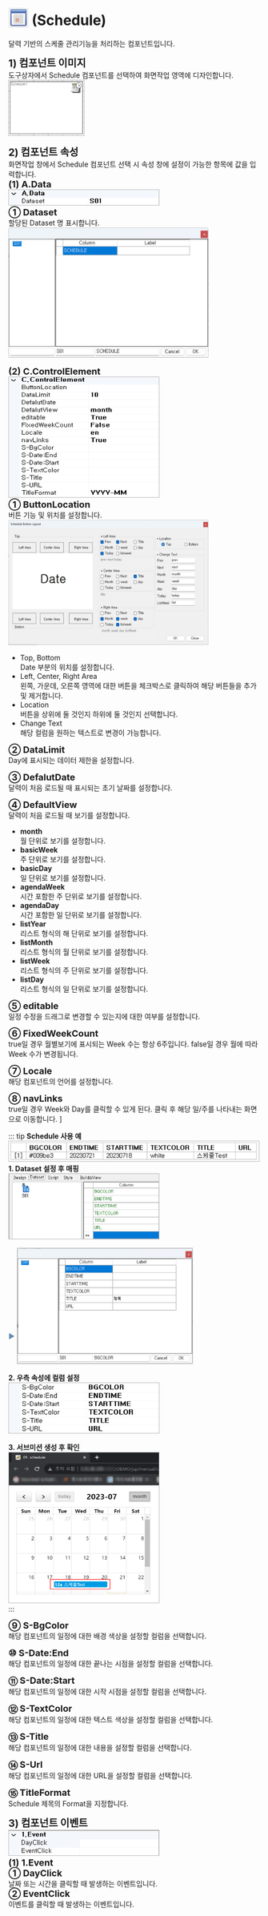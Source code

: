 # <img src="../../.vuepress/public/documentation/view-designer/Structure/Tool_Box/schedule.png" style="position: relative;top: 5px;" width="40" height="40"> (Schedule)
달력 기반의 스케줄 관리기능을 처리하는 컴포넌트입니다.<br/>

<b class="font20"> 1) 컴포넌트 이미지 </b> <br/>
도구상자에서 Schedule 컴포넌트를 선택하여 화면작업 영역에 디자인합니다. <br/>
<img src="../../.vuepress/public/documentation/view-designer/schedule/schedule_Image.png" class="boxBorder" width="150" height="110"> <br/>

<b class="font20"> 2) 컴포넌트 속성 </b> <br/>
화면작업 창에서 Schedule 컴포넌트 선택 시 속성 창에 설정이 가능한 항목에 값을 입력합니다. <br/>
<b class="font18"> (1) A.Data </b> <br/>
<img src="../../.vuepress/public/documentation/view-designer/schedule/schedule_Data.png"  class="boxBorder" width="300" height="30"/> <br/>
<b class="font18"> ① Dataset </b> <br/>
할당된 Dataset 명 표시합니다.<br/>
<img src="../../.vuepress/public/documentation/view-designer/schedule/schedule_Dataset.png" width="400" height="260"/> <br/>

<b class="font18"> (2) C.ControlElement </b> <br/>
<img src="../../.vuepress/public/documentation/view-designer/schedule/schedule_ControlElement.png"  class="boxBorder"  width="300" height="240"/> <br/>
<b style="font-size: 18px"> ① ButtonLocation </b> <br/>
버튼 기능 및 위치를 설정합니다. <br/>
<img src="../../.vuepress/public/documentation/view-designer/schedule/schedule_ButtonLocation.png"  width="400" height="250"/> <br/>

- Top, Bottom <br/>
Date 부분의 위치를 설정합니다. <br/>
- Left, Center, Right Area <br/>
왼쪽, 가운데, 오른쪽 영역에 대한 버튼을 체크박스로 클릭하여 해당 버튼들을 추가 및 제거합니다.<br/>
- Location <br/>
버튼을 상위에 둘 것인지 하위에 둘 것인지 선택합니다.<br/>
- Change Text <br/>
해당 컬럼을 원하는 텍스트로 변경이 가능합니다.<br/>

<b style="font-size: 18px"> ② DataLimit </b> <br/>
Day에 표시되는 데이터 제한을 설정합니다.  

<b style="font-size: 18px"> ③ DefalutDate </b> <br/>
달력이 처음 로드될 때 표시되는 초기 날짜를 설정합니다. 

<b style="font-size: 18px"> ④ DefaultView </b> <br/>
달력이 처음 로드될 때 보기를 설정합니다. 

- <b>month</b><br/>
월 단위로 보기를 설정합니다.<br/>
- <b>basicWeek</b><br/>
주 단위로 보기를 설정합니다.<br/>
- <b>basicDay</b><br/>
일 단위로 보기를 설정합니다.<br/>
- <b>agendaWeek</b><br/>
시간 포함한 주 단위로 보기를 설정합니다.<br/>
- <b>agendaDay</b><br/>
시간 포함한 일 단위로 보기를 설정합니다.<br/>
- <b>listYear</b><br/>
리스트 형식의 해 단위로 보기를 설정합니다.<br/>
- <b>listMonth</b><br/>
리스트 형식의 월 단위로 보기를 설정합니다.<br/>
- <b>listWeek</b><br/>
리스트 형식의 주 단위로 보기를 설정합니다.<br/>
- <b>listDay</b><br/>
리스트 형식의 일 단위로 보기를 설정합니다.<br/>

<b style="font-size: 18px"> ⑤ editable </b> <br/>
일정 수정을 드래그로 변경할 수 있는지에 대한 여부를 설정합니다. 

<b style="font-size: 18px"> ⑥ FixedWeekCount </b> <br/>
true일 경우 월별보기에 표시되는 Week 수는 항상 6주입니다. false일 경우 월에 따라 Week 수가 변경됩니다. 

<b style="font-size: 18px"> ⑦ Locale </b> <br/>
해당 컴포넌트의 언어를 설정합니다. <br/>

<b style="font-size: 18px"> ⑧ navLinks </b> <br/>
true일 경우 Week와 Day를 클릭할 수 있게 된다. 클릭 후 해당 일/주를 나타내는 화면으로 이동합니다. ]

<!-- Remark -->
::: tip <Badge type="tip" text="Remark" vertical="middle" /> <b> Schedule 사용 예 </b>
<img src="../../.vuepress/public/documentation/view-designer/schedule/schedule_Ex(1).png"  style="border: 1px solid #bbb;" width="500" height="40"/> <br/> 
<b>1. Dataset 설정 후 매핑</b><br/> 
<img src="../../.vuepress/public/documentation/view-designer/schedule/schedule_Ex(2).png"  style="border: 1px solid #bbb;" width="300" height="130"/><div class="arrow" style="bottom: 50px;"> ▶ </div> <img src="../../.vuepress/public/documentation/view-designer/schedule/schedule_Ex(3).png"  style="border: 1px solid #bbb;" width="350" height="230"/><br/> 

<b>2. 우측 속성에 컬럼 설정</b><br/> 
<img src="../../.vuepress/public/documentation/view-designer/schedule/schedule_Ex(4).png"  style="border: 1px solid #bbb;" width="300" height="100"/> <br/> 

<b>3. 서브미션 생성 후 확인</b><br/> 
<img src="../../.vuepress/public/documentation/view-designer/schedule/schedule_Ex(5).png"  style="border: 1px solid #bbb;" width="300" height="300"/> <br/> 
:::
<!-- -->

<b style="font-size: 18px"> ⑨ S-BgColor </b> <br/>
해당 컴포넌트의 일정에 대한 배경 색상을 설정할 컬럼을 선택합니다. 

<b style="font-size: 18px"> ⑩ S-Date:End </b> <br/>
해당 컴포넌트의 일정에 대한 끝나는 시점을 설정할 컬럼을 선택합니다. <br/>

<b style="font-size: 18px"> ⑪ S-Date:Start </b> <br/>
해당 컴포넌트의 일정에 대한 시작 시점을 설정할 컬럼을 선택합니다. <br/>

<b style="font-size: 18px"> ⑫ S-TextColor </b> <br/>
해당 컴포넌트의 일정에 대한 텍스트 색상을 설정할 컬럼을 선택합니다. <br/>

<b style="font-size: 18px"> ⑬ S-Title </b> <br/>
해당 컴포넌트의 일정에 대한 내용을 설정할 컬럼을 선택합니다. <br/>

<b style="font-size: 18px"> ⑭ S-Url </b> <br/>
해당 컴포넌트의 일정에 대한 URL을 설정할 컬럼을 선택합니다. <br/>

<b style="font-size: 18px"> ⑮ TitleFormat </b> <br/>
Schedule 제목의 Format을 지정합니다. <br/>

<b class="font20"> 3) 컴포넌트 이벤트 </b> <br/>
<img src="../../.vuepress/public/documentation/view-designer/schedule/schedule_Event.png"  style="border: 1px solid #bbb;" width="300" height="50"/> <br/> 
<b class="font18"> (1) 1.Event </b> <br/>
<b class="font18"> ① DayClick  </b> <br/>
날짜 또는 시간을 클릭할 때 발생하는 이벤트입니다. <br/>
<b class="font18"> ② EventClick  </b> <br/>
이벤트를 클릭할 때 발생하는 이벤트입니다. <br/>

<style type='text/css'>
  [class*="boxBorder"] { border: 1px solid #bbb; }
  [class*="font20"] { font-size: 20px }
  [class*="font18"] { font-size: 18px }
  [class="boxB"] { background: #6a8bad3b;padding:10px;border-radius: 4px; }
  [class="spanBtn"] { border: 1px solid #bbb; border-radius: 4px;padding: 3px;background:white; clolor:dimgrey; }
  [class="spanEx"] { color: #00a4ff; }
  [class="arrow"] { color: #6a8bad;display: inline-block;position: relative;width:13px; }
</style>